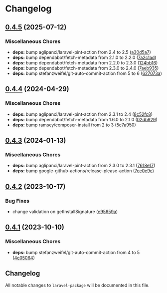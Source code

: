 # Changelog

## [0.4.5](https://github.com/asciito/laravel-package/compare/v0.4.4...v0.4.5) (2025-07-12)


### Miscellaneous Chores

* **deps:** bump aglipanci/laravel-pint-action from 2.4 to 2.5 ([a30d5a7](https://github.com/asciito/laravel-package/commit/a30d5a70ba53638813f4346ac87d8e609aa56a3f))
* **deps:** bump dependabot/fetch-metadata from 2.1.0 to 2.2.0 ([7a2c1ad](https://github.com/asciito/laravel-package/commit/7a2c1ada9dc82fc89948d1a6496a94df836cbf85))
* **deps:** bump dependabot/fetch-metadata from 2.2.0 to 2.3.0 ([124bb16](https://github.com/asciito/laravel-package/commit/124bb16fd34b71ca09f48d887f5e9d1182a7458e))
* **deps:** bump dependabot/fetch-metadata from 2.3.0 to 2.4.0 ([7aeb935](https://github.com/asciito/laravel-package/commit/7aeb935d13285909aeda638d4664782c15fb1558))
* **deps:** bump stefanzweifel/git-auto-commit-action from 5 to 6 ([627073a](https://github.com/asciito/laravel-package/commit/627073aaab933bd8c619d6ab0c7b9218f305b750))

## [0.4.4](https://github.com/asciito/laravel-package/compare/v0.4.3...v0.4.4) (2024-04-29)


### Miscellaneous Chores

* **deps:** bump aglipanci/laravel-pint-action from 2.3.1 to 2.4 ([8c52fc8](https://github.com/asciito/laravel-package/commit/8c52fc8fd4ffc65dbdcc46d80552158bdb7f54bb))
* **deps:** bump dependabot/fetch-metadata from 1.6.0 to 2.1.0 ([02db929](https://github.com/asciito/laravel-package/commit/02db929d223cb67682d0965b5af89a8914dee27b))
* **deps:** bump ramsey/composer-install from 2 to 3 ([5c7a950](https://github.com/asciito/laravel-package/commit/5c7a950036cd97436a9c169367487c52a27a0025))

## [0.4.3](https://github.com/asciito/laravel-package/compare/v0.4.2...v0.4.3) (2024-01-13)


### Miscellaneous Chores

* **deps:** bump aglipanci/laravel-pint-action from 2.3.0 to 2.3.1 ([7618e17](https://github.com/asciito/laravel-package/commit/7618e17c89cf9a22df37dc4abb6e9e2cd39f5bc6))
* **deps:** bump google-github-actions/release-please-action ([7ce0e9c](https://github.com/asciito/laravel-package/commit/7ce0e9c8c7cbcfdf36457f42a0ef7ad7ea3a8fc4))

## [0.4.2](https://github.com/asciito/laravel-package/compare/v0.4.1...v0.4.2) (2023-10-17)


### Bug Fixes

* change validation on getInstallSignature ([e95659a](https://github.com/asciito/laravel-package/commit/e95659a6c37a02910b3235582b4b7c4577589b5c))

## [0.4.1](https://github.com/asciito/laravel-package/compare/v0.4.0...v0.4.1) (2023-10-10)


### Miscellaneous Chores

* **deps:** bump stefanzweifel/git-auto-commit-action from 4 to 5 ([4c05064](https://github.com/asciito/laravel-package/commit/4c050642429055e3ada77eb8cb7ee06fcef8b7e3))

## Changelog

All notable changes to `laravel-package` will be documented in this file.
